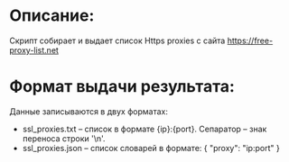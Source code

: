 # Описание:
Скрипт собирает и выдает список Https proxies с сайта https://free-proxy-list.net <br/>

# Формат выдачи результата:
Данные записываются в двух форматах:
- ssl_proxies.txt – список в формате {ip}:{port}. Сепаратор – знак переноса строки '\n'.
- ssl_proxies.json – список словарей в формате:
{
        "proxy": "ip:port"
    }
